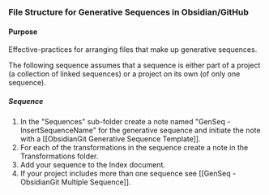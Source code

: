 ### File Structure for Generative Sequences in Obsidian/GitHub

#### Purpose
Effective-practices for arranging files that make up generative sequences.

The following sequence assumes that a sequence is either part of a project (a collection of linked sequences) or a project on its own (of only one sequence).

##### Sequence
1. In the "Sequences" sub-folder create a note named "GenSeq - InsertSequenceName" for the generative sequence and initiate the note with a [[ObsidianGit Generative Sequence Template]].
2. For each of the  transformations in the sequence create a note in the Transformations folder.
3. Add your sequence to the Index document.
4. If your project includes more than one sequence see [[GenSeq - ObsidianGit Multiple Sequence]].